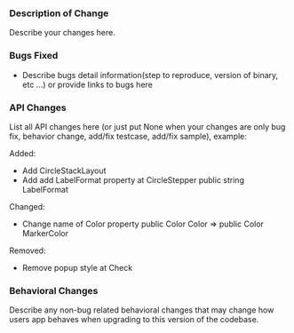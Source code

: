 ### Description of Change ###
Describe your changes here.


### Bugs Fixed ###
- Describe bugs detail information(step to reproduce, version of binary, etc ...) or provide links to bugs here


### API Changes ###
List all API changes here 
(or just put None when your changes are only bug fix, behavior change, add/fix testcase, add/fix sample), example:

Added:
 - Add CircleStackLayout
 - Add add LabelFormat property at CircleStepper
        public string LabelFormat

Changed:
 - Change name of Color property
        public Color Color => public Color MarkerColor 

 Removed:
 - Remove popup style at Check

### Behavioral Changes ###
Describe any non-bug related behavioral changes that may change how users app behaves when upgrading to this version of the codebase.

